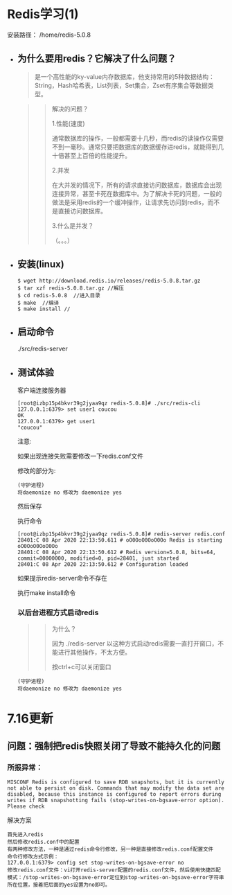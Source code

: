# Redis学习(1)

  安装路径： /home/redis-5.0.8

- ## 为什么要用redis？它解决了什么问题？

  > 是一个高性能的ky-value内存数据库，他支持常用的5种数据结构：String，Hash哈希表，List列表，Set集合，Zset有序集合等数据类型。

  > > 解决的问题？
  > >
  > > 1.性能(速度)
  > >
  > > 通常数据库的操作，一般都需要十几秒，而redis的读操作仅需要不到一毫秒。通常只要把数据库的数据缓存进redis，就能得到几十倍甚至上百倍的性能提升。
  > >
  > > 2.并发
  > >
  > > 在大并发的情况下，所有的请求直接访问数据库，数据库会出现连接异常，甚至卡死在数据库中。为了解决卡死的问题，一般的做法是采用redis的一个缓冲操作，让请求先访问到redis，而不是直接访问数据库。
  > >
  > > 3.什么是并发？
  > >
  > > （。。。）

- ## 安装(linux)

  ```
  $ wget http://download.redis.io/releases/redis-5.0.8.tar.gz
  $ tar xzf redis-5.0.8.tar.gz //解压
  $ cd redis-5.0.8  //进入目录
  $ make  //编译
  $ make install //
  ```

- ## 启动命令

   ./src/redis-server

- ## 测试体验

   客户端连接服务器

  ```
  [root@izbp15p4bkvr39g2jyaa9qz redis-5.0.8]# ./src/redis-cli
  127.0.0.1:6379> set user1 coucou
  OK
  127.0.0.1:6379> get user1
  "coucou"
  ```

  注意:

  如果出现连接失败需要修改一下redis.conf文件

  修改的部分为:

  ```
  (守护进程)
  将daemonize no 修改为 daemonize yes
  ```

  然后保存

  执行命令

  ```
  [root@izbp15p4bkvr39g2jyaa9qz redis-5.0.8]# redis-server redis.conf
  28401:C 08 Apr 2020 22:13:50.611 # oO0OoO0OoO0Oo Redis is starting oO0OoO0OoO0Oo
  28401:C 08 Apr 2020 22:13:50.612 # Redis version=5.0.8, bits=64, commit=00000000, modified=0, pid=28401, just started
  28401:C 08 Apr 2020 22:13:50.612 # Configuration loaded
  ```

  如果提示redis-server命令不存在 

  执行make install命令

  ### 以后台进程方式启动redis

  > >为什么？
  > >
  > >因为 ./redis-server 以这种方式启动redis需要一直打开窗口，不能进行其他操作，不太方便。
  > >
  > >按ctrl+c可以关闭窗口

  ```
  (守护进程)
  将daemonize no 修改为 daemonize yes
  ```




# 7.16更新

## 问题：强制把redis快照关闭了导致不能持久化的问题

### 所报异常：

```
MISCONF Redis is configured to save RDB snapshots, but it is currently not able to persist on disk. Commands that may modify the data set are disabled, because this instance is configured to report errors during writes if RDB snapshotting fails (stop-writes-on-bgsave-error option). Please check
```

解决方案

```
首先进入redis
然后修改redis.conf中的配置
有两种修改方法，一种是通过redis命令行修改，另一种是直接修改redis.conf配置文件
命令行修改方式示例：
127.0.0.1:6379> config set stop-writes-on-bgsave-error no
修改redis.conf文件：vi打开redis-server配置的redis.conf文件，然后使用快捷匹配模式：/stop-writes-on-bgsave-error定位到stop-writes-on-bgsave-error字符串所在位置，接着把后面的yes设置为no即可。

```

